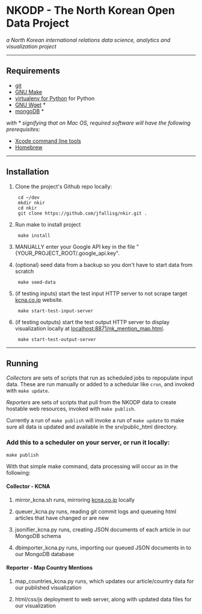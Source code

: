 # NKODP - The North Korean Open Data Project

*a North Korean international relations data science, analytics and visualization project*

***

## Requirements

- [git](http://git-scm.com/)
- [GNU Make](http://www.gnu.org/software/make/)
- [virtualenv for Python](http://virtualenv.readthedocs.org/en/latest/) for Python
- [GNU Wget](https://www.gnu.org/software/wget/) \*
- [mongoDB](http://www.mongodb.org/) \*

*with \* signifying that on Mac OS, required software will have the following prerequisites:*

- [Xcode command line tools](http://railsapps.github.io/xcode-command-line-tools.html)
- [Homebrew](http://brew.sh/)

***

## Installation

1. Clone the project's Github repo locally:

		cd ~/dev
		mkdir nkir
		cd nkir
		git clone https://github.com/jfallisg/nkir.git .

2. Run make to install project

		make install

3. MANUALLY enter your Google API key in the file "{YOUR_PROJECT_ROOT/.google_api.key".

4. (optional) seed data from a backup so you don't have to start data from scratch

		make seed-data

5. (if testing inputs) start the test input HTTP server to not scrape target [kcna.co.jp](http://www.kcna.co.jp/index-e.htm) website.

		make start-test-input-server

6. (if testing outputs) start the test output HTTP server to display visualization locally at [localhost:8871/nk_mention_map.html](http://localhost:8871/nk_mention_map.html).

		make start-test-output-server

***

## Running

*Collectors* are sets of scripts that run as scheduled jobs to repopulate input data. These are run manually or added to a schedular like `cron`, and invoked with `make update`.

*Reporters* are sets of scripts that pull from the NKODP data to create hostable web resources, invoked with `make publish`.

Currently a run of `make publish` will invoke a run of `make update` to make sure all data is updated and available in the srv/public_html directory.

### Add this to a scheduler on your server, or run it locally:

	make publish

With that simple make command, data processing will occur as in the following:

#### Collector - KCNA

1. mirror_kcna.sh runs, mirroring [kcna.co.jp](http://www.kcna.co.jp/index-e.htm) locally

2. queuer_kcna.py runs, reading git commit logs and queueing html articles that have changed or are new

3. jsonifier_kcna.py runs, creating JSON documents of each article in our MongoDB schema

4. dbimporter_kcna.py runs, importing our queued JSON documents in to our MongoDB database

#### Reporter - Map Country Mentions

1. map_countries_kcna.py runs, which updates our article/country data for our published visualization

2. html/css/js deployment to web server, along with updated data files for our visualization
